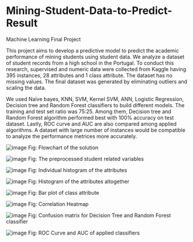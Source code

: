 # Mining-Student-Data-to-Predict-Result
Machine Learning Final Project

This project aims to develop a predictive model to predict the academic performance of mining students using student data. We analyze a dataset of student records from a high school in the Portugal. To conduct this research, supervised and numeric data were collected from Kaggle having 395 instances, 28 attributes and 1 class attribute. The dataset has no missing values. The final dataset was generated by eliminating outliers and scaling the data. 

We used Naïve bayes, KNN, SVM, Kernel SVM, ANN, Logistic Regression, Decision tree and Random Forest classifiers to build different models. The training and test set ratio was 75:25. Among them, Decision tree and Random Forest algorithm performed best with 100% accuracy on test dataset. Lastly, ROC curve and AUC are also compared among applied algorithms. A dataset with large number of instances would be compatible to analyze the performance metrices more accurately.  

![image](https://user-images.githubusercontent.com/62327880/208235523-13cfda8b-0796-407d-90fd-f805aa7c7c61.png)
Fig: Flowchart of the solution

![image](https://user-images.githubusercontent.com/62327880/208235531-13b7f495-f025-4606-9518-6dabca15d867.png)
Fig: The preprocessed student related variables

![image](https://user-images.githubusercontent.com/62327880/208235540-049aed50-c51a-4f93-9d42-04d7e55b1a14.png)
Fig: Individual histogram of the attributes 

![image](https://user-images.githubusercontent.com/62327880/208235554-3a3bd441-292b-40e4-b491-d8011ce36592.png)
Fig: Histogram of the attributes altogether

![image](https://user-images.githubusercontent.com/62327880/208235564-d1a8b8ec-244a-44c0-ba53-030a68835985.png)
Fig: Bar plot of class attribute

![image](https://user-images.githubusercontent.com/62327880/208235573-b234ea29-3674-4816-b9db-28610d63c02e.png)
Fig: Correlation Heatmap

![image](https://user-images.githubusercontent.com/62327880/208235599-5c40fdee-cb5e-4e4d-b00a-63327bd04b27.png)
Fig: Confusion matrix for Decision Tree and Random Forest classifier

![image](https://user-images.githubusercontent.com/62327880/208235586-014c2bf6-3744-4ec5-94db-6884b7b4e573.png)
Fig: ROC Curve and AUC of applied classifiers
